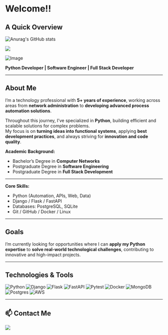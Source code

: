 # Welcome!!

## A Quick Overview

![Anurag's GitHub stats](https://github-readme-stats.vercel.app/api?username=jefersonalmeidah&show_icons=true&theme=radical)

![](https://github-readme-stats.vercel.app/api/top-langs/?username=jefersonalmeidah&layout=compact&langs_count=7&theme=radical)

![Image](https://github.com/user-attachments/assets/702c22b8-8235-47c4-af1d-0b695f108c8e)

**Python Developer | Software Engineer | Full Stack Developer**

---

## About Me

I’m a technology professional with **5+ years of experience**, working across areas from **network administration** to **developing advanced process automation solutions**.  

Throughout this journey, I’ve specialized in **Python**, building efficient and scalable solutions for complex problems.  
My focus is on **turning ideas into functional systems**, applying **best development practices**, and always striving for **innovation and code quality**.  

**Academic Background:**
- Bachelor’s Degree in **Computer Networks**
- Postgraduate Degree in **Software Engineering**
- Postgraduate Degree in **Full Stack Development**

---

**Core Skills:**
- Python (Automation, APIs, Web, Data)
- Django / Flask / FastAPI  
- Databases: PostgreSQL, SQLite  
- Git / GitHub / Docker / Linux  

---

## Goals

I’m currently looking for opportunities where I can **apply my Python expertise** to **solve real-world technological challenges**, contributing to innovative and high-impact projects.  

---

## Technologies & Tools
![Python](https://img.shields.io/badge/python-3670A0?style=for-the-badge&logo=python&logoColor=ffdd54) 
![Django](https://img.shields.io/badge/Django-092E20?style=for-the-badge&logo=django&logoColor=white)
![Flask](https://img.shields.io/badge/flask-%23000.svg?style=for-the-badge&logo=flask&logoColor=white)
![FastAPI](https://img.shields.io/badge/FastAPI-005571?style=for-the-badge&logo=fastapi) 
![Pytest](https://img.shields.io/badge/pytest-%23ffffff.svg?style=for-the-badge&logo=pytest&logoColor=2f9fe3) 
![Docker](https://img.shields.io/badge/docker-%230db7ed.svg?style=for-the-badge&logo=docker&logoColor=white) 
![MongoDB](https://img.shields.io/badge/MongoDB-%234ea94b.svg?style=for-the-badge&logo=mongodb&logoColor=white) 
![Postgres](https://img.shields.io/badge/postgres-%23316192.svg?style=for-the-badge&logo=postgresql&logoColor=white)
![AWS](https://img.shields.io/badge/AWS-232F3E?style=for-the-badge&logo=amazon-aws&logoColor=FF9900)



---

## 📫 Contact Me
<p align="left">
  <a href="https://www.linkedin.com/in/jefersonrodrigal90/" target="_blank">
    <img src="https://img.shields.io/badge/LinkedIn-0077B5?style=for-the-badge&logo=linkedin&logoColor=white" />
  </a>
</p>
